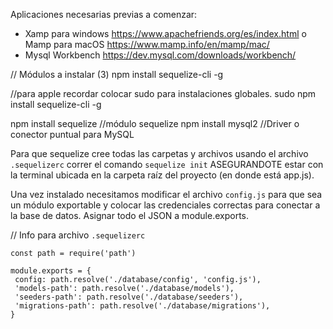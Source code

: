 Aplicaciones necesarias previas a comenzar:
- Xamp para windows https://www.apachefriends.org/es/index.html o Mamp para macOS https://www.mamp.info/en/mamp/mac/
- Mysql Workbench https://dev.mysql.com/downloads/workbench/


// Módulos a instalar (3)
npm install sequelize-cli -g

//para apple recordar colocar sudo para instalaciones globales.
sudo npm install sequelize-cli -g 

npm install sequelize  //módulo sequelize
npm install mysql2  //Driver o conector puntual para MySQL


Para que sequelize cree todas las carpetas y archivos usando el archivo `.sequelizerc` correr el comando `sequelize init` ASEGURANDOTE estar con la terminal ubicada en la carpeta raíz del proyecto (en donde está app.js). 

Una vez instalado necesitamos modificar el archivo `config.js` para que sea un módulo exportable y colocar las credenciales correctas para conectar a la base de datos.
Asignar todo el JSON a module.exports.



// Info para archivo `.sequelizerc`
```
const path = require('path')
 
module.exports = {
 config: path.resolve('./database/config', 'config.js'),
 'models-path': path.resolve('./database/models'),
 'seeders-path': path.resolve('./database/seeders'),
 'migrations-path': path.resolve('./database/migrations'),
}
```